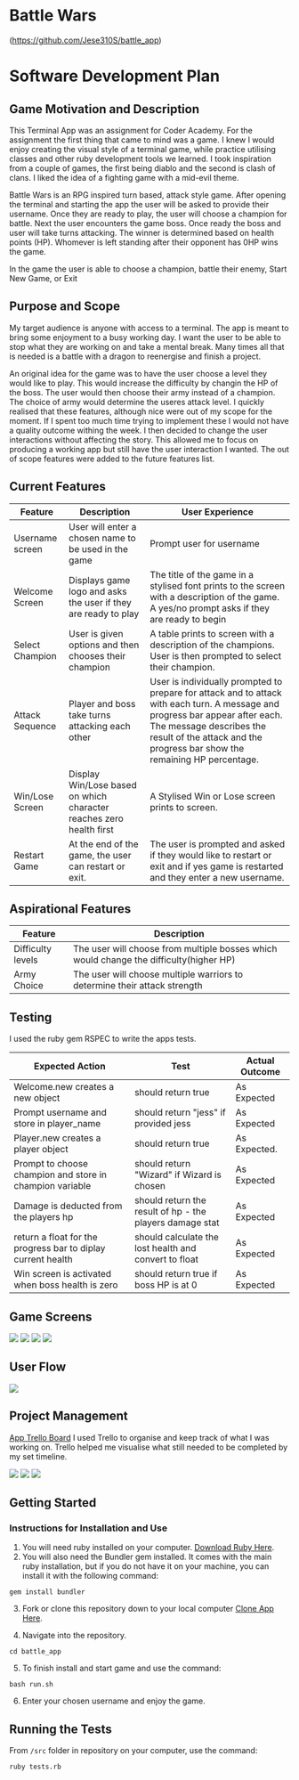 # Battle Wars

(https://github.com/Jese310S/battle_app)

# Software Development Plan

## Game Motivation and Description

This Terminal App was an assignment for Coder Academy.  For the assignment the first thing that came to mind was a game.  I knew I would enjoy creating the visual style of a terminal game, while practice utilising classes and other ruby development tools we learned.  I took inspiration from a couple of games, the first being diablo and the second is clash of clans.  I liked the idea of a fighting game with a mid-evil theme.

Battle Wars is an RPG inspired turn based, attack style game.  After opening the terminal and starting the app the user will be asked to provide their username.  Once they are ready to play, the user will choose a champion for battle.  Next the user encounters the game boss.  Once ready the boss and user will take turns attacking. The winner is determined based on health points (HP). Whomever is left standing after their opponent has 0HP wins the game.  

In the game the user is able to choose a champion, battle their enemy, Start New Game, or Exit

## Purpose and Scope

My target audience is anyone with access to a terminal.  The app is meant to bring some enjoyment to a busy working day.  I want the user to be able to stop what they are working on and take a mental break.  Many times all that is needed is a battle with a dragon to reenergise and finish a project.

An original idea for the game was to have the user choose a level they would like to play. This would increase the difficulty by changin the HP of the boss.  The user would then choose their army instead of a champion.  The choice of army would determine the useres attack level.  I quickly realised that these features, although nice were out of my scope for the moment.  If I spent too much time trying to implement these I would not have a quality outcome withing the week.  I then decided to change the user interactions without affecting the story. This allowed me to focus on producing a working app but still have the user interaction I wanted.  The out of scope features were added to the future features list.



## Current Features


| Feature | Description | User Experience |
| ------ | ------ | ------- | 
| Username screen  | User will enter a chosen name to be used in the game | Prompt user for username
| Welcome Screen | Displays game logo and asks the user if they are ready to play | The title of the game in a stylised font prints to the screen with a description of the game. A yes/no prompt asks if they are ready to begin 
| Select Champion | User is given options and then chooses their champion | A table prints to screen with a description of the champions. User is then  prompted to select their champion.
| Attack Sequence | Player and boss take turns attacking each other | User is individually prompted to prepare for attack and to attack with each turn. A message and progress bar appear after each.  The message describes the result of the attack and the progress bar show the remaining HP percentage. 
| Win/Lose Screen | Display Win/Lose based on which character reaches zero health first | A Stylised Win or Lose screen prints to screen.
| Restart Game | At the end of the game, the user can restart or exit. | The user is prompted and asked if they would like to restart or exit and if yes game is restarted and they enter a new username.

## Aspirational Features
| Feature | Description |
| ------ | ------ |
|Difficulty levels | The user will choose from multiple bosses which would change the difficulty(higher HP)
|Army Choice | The user will choose multiple warriors to determine their attack strength



## Testing

I used the ruby gem RSPEC to write the apps tests.


| Expected Action | Test | Actual Outcome |
| ------ | ------ | ------- |
| Welcome.new creates a new object  | should return true | As Expected
| Prompt username and store in player_name | should return "jess" if provided jess | As Expected
| Player.new creates a player object | should return true | As Expected.
| Prompt to choose champion and store in champion variable | should return "Wizard" if Wizard is chosen| As Expected
| Damage is deducted from the players hp | should return the result of hp - the players damage stat| As Expected
| return a float for the progress bar to diplay current health | should calculate the lost health and convert to float | As Expected
| Win screen is activated when boss health is zero | should return true if boss HP is at 0 | As Expected


## Game Screens

![](./docs/gifs/welcome_screen.gif)
![](./docs/gifs/hit.gif)
![](./docs/gifs/choose_champ.gif)
![](./docs/gifs/Win_screen.gif)


## User Flow
![](./docs/gifs/flow_chart.png)


## Project Management
[App Trello Board](https://www.ruby-lang.org/en/)
I used Trello to organise and keep track of what I was working on. Trello helped me visualise what still needed to be completed by my set timeline.

![](./docs/trello/trello_1.png)
![](./docs/trello/trello_4.png)
![](./docs/trello/trello_7.png)


## Getting Started

### Instructions for Installation and Use

1. You will need ruby installed on your computer. [Download Ruby Here](https://www.ruby-lang.org/en/).
2. You will also need the Bundler gem installed. It comes with the main ruby installation, but if you do not have it on your machine, you can install it with the following command:

`gem install bundler`

3. Fork or clone this repository down to your local computer [Clone App Here](https://github.com/Jese310S/battle_app.git).

4. Navigate into the repository.

`cd battle_app`

5. To finish install and start game and use the command:

`bash run.sh`

6. Enter your chosen username and enjoy the game.


## Running the Tests

From `/src` folder in repository on your computer, use the command:

`ruby tests.rb`


















